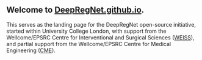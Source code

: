 ## Welcome to [DeepRegNet.github.io](https://deepregnet.github.io/).

This serves as the landing page for the DeepRegNet open-source initiative, started within University College London, with support from the Wellcome/EPSRC Centre for Interventional and Surgical Sciences ([WEISS](https://www.ucl.ac.uk/interventional-surgical-sciences/)), and partial support from the Wellcome/EPSRC Centre for Medical Engineering ([CME](https://medicalengineering.org.uk/)).
